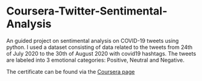 # Coursera-Twitter-Sentimental-Analysis
An guided project on sentimental analysis on COVID-19 tweets using python. I used a dataset consisting of data related to the tweets from 24th of July 2020 to the 30th of August 2020 with covid19 hashtags.
The tweets are labeled into 3 emotional categories: Positive, Neutral and Negative.

The certificate can be found via the [Coursera page](coursera.org/verify/TRB5R4SHJ9H7)
